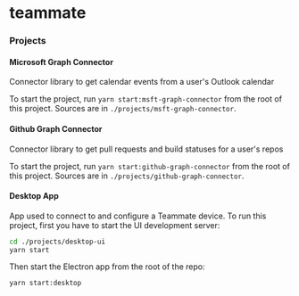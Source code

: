 # teammate

### Projects

#### Microsoft Graph Connector

Connector library to get calendar events from a user's Outlook calendar

To start the project, run `yarn start:msft-graph-connector` from the root of this project. Sources are in `./projects/msft-graph-connector`.

#### Github Graph Connector

Connector library to get pull requests and build statuses for a user's repos

To start the project, run `yarn start:github-graph-connector` from the root of this project. Sources are in `./projects/github-graph-connector`.

#### Desktop App

App used to connect to and configure a Teammate device. To run this project, first you have to start the UI development server:

```sh
cd ./projects/desktop-ui
yarn start
```

Then start the Electron app from the root of the repo:

```sh
yarn start:desktop
```
